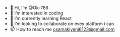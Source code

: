 - 👋 Hi, I’m @Ok-786
- 👀 I’m interested in coding
- 🌱 I’m currently learning React
- 💞️ I’m looking to collaborate on evey platform i can
- 📫 How to reach me osamakiyani6123@gmail.com

<!---
Ok-786/Ok-786 is a ✨ special ✨ repository because its `README.md` (this file) appears on your GitHub profile.
You can click the Preview link to take a look at your changes.
--->
